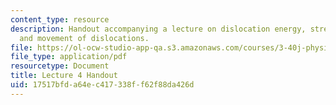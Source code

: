 ```yaml
---
content_type: resource
description: Handout accompanying a lecture on dislocation energy, stress fields,
  and movement of dislocations.
file: https://ol-ocw-studio-app-qa.s3.amazonaws.com/courses/3-40j-physical-metallurgy-fall-2009/17517bfda64ec417338ff62f88da426d_MIT3_40JF09_fig04.pdf
file_type: application/pdf
resourcetype: Document
title: Lecture 4 Handout
uid: 17517bfd-a64e-c417-338f-f62f88da426d
---
```

